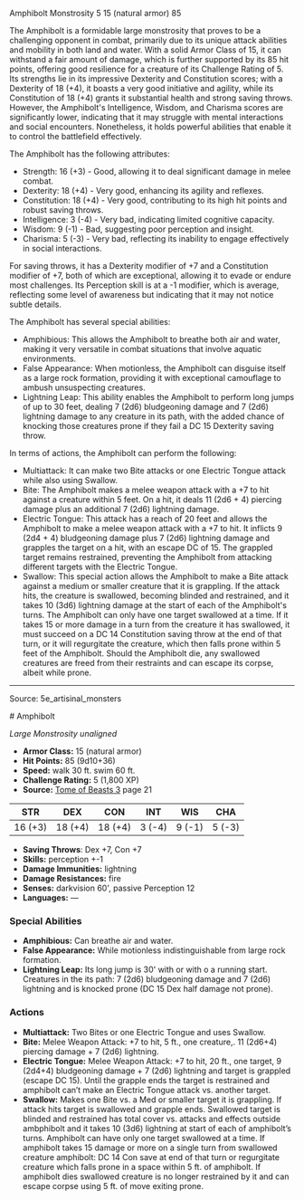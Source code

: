 <MonsterName/>Amphibolt</MonsterName>
<CreatureType/>Monstrosity</CreatureType>
<CR/>5</CR>
<AC/>15 (natural armor)</AC>
<HP/>85</HP>
<summary>The Amphibolt is a formidable large monstrosity that proves to be a challenging opponent in combat, primarily due to its unique attack abilities and mobility in both land and water. With a solid Armor Class of 15, it can withstand a fair amount of damage, which is further supported by its 85 hit points, offering good resilience for a creature of its Challenge Rating of 5. Its strengths lie in its impressive Dexterity and Constitution scores; with a Dexterity of 18 (+4), it boasts a very good initiative and agility, while its Constitution of 18 (+4) grants it substantial health and strong saving throws. However, the Amphibolt's Intelligence, Wisdom, and Charisma scores are significantly lower, indicating that it may struggle with mental interactions and social encounters. Nonetheless, it holds powerful abilities that enable it to control the battlefield effectively.</summary>

<detail>

The Amphibolt has the following attributes: 
- Strength: 16 (+3) - Good, allowing it to deal significant damage in melee combat.
- Dexterity: 18 (+4) - Very good, enhancing its agility and reflexes.
- Constitution: 18 (+4) - Very good, contributing to its high hit points and robust saving throws.
- Intelligence: 3 (-4) - Very bad, indicating limited cognitive capacity.
- Wisdom: 9 (-1) - Bad, suggesting poor perception and insight.
- Charisma: 5 (-3) - Very bad, reflecting its inability to engage effectively in social interactions.

For saving throws, it has a Dexterity modifier of +7 and a Constitution modifier of +7, both of which are exceptional, allowing it to evade or endure most challenges. Its Perception skill is at a -1 modifier, which is average, reflecting some level of awareness but indicating that it may not notice subtle details.

The Amphibolt has several special abilities: 
- Amphibious: This allows the Amphibolt to breathe both air and water, making it very versatile in combat situations that involve aquatic environments.
- False Appearance: When motionless, the Amphibolt can disguise itself as a large rock formation, providing it with exceptional camouflage to ambush unsuspecting creatures.
- Lightning Leap: This ability enables the Amphibolt to perform long jumps of up to 30 feet, dealing 7 (2d6) bludgeoning damage and 7 (2d6) lightning damage to any creature in its path, with the added chance of knocking those creatures prone if they fail a DC 15 Dexterity saving throw.

In terms of actions, the Amphibolt can perform the following:
- Multiattack: It can make two Bite attacks or one Electric Tongue attack while also using Swallow.
- Bite: The Amphibolt makes a melee weapon attack with a +7 to hit against a creature within 5 feet. On a hit, it deals 11 (2d6 + 4) piercing damage plus an additional 7 (2d6) lightning damage.
- Electric Tongue: This attack has a reach of 20 feet and allows the Amphibolt to make a melee weapon attack with a +7 to hit. It inflicts 9 (2d4 + 4) bludgeoning damage plus 7 (2d6) lightning damage and grapples the target on a hit, with an escape DC of 15. The grappled target remains restrained, preventing the Amphibolt from attacking different targets with the Electric Tongue.
- Swallow: This special action allows the Amphibolt to make a Bite attack against a medium or smaller creature that it is grappling. If the attack hits, the creature is swallowed, becoming blinded and restrained, and it takes 10 (3d6) lightning damage at the start of each of the Amphibolt's turns. The Amphibolt can only have one target swallowed at a time. If it takes 15 or more damage in a turn from the creature it has swallowed, it must succeed on a DC 14 Constitution saving throw at the end of that turn, or it will regurgitate the creature, which then falls prone within 5 feet of the Amphibolt. Should the Amphibolt die, any swallowed creatures are freed from their restraints and can escape its corpse, albeit while prone.</detail>



---

Source: 5e_artisinal_monsters

<statblock>
# Amphibolt

*Large* *Monstrosity* *unaligned*

- **Armor Class:** 15 (natural armor)
- **Hit Points:** 85 (9d10+36)
- **Speed:** walk 30 ft. swim 60 ft.
- **Challenge Rating:** 5 (1,800 XP)
- **Source:** [Tome of Beasts 3](https://koboldpress.com/kpstore/product/tome-of-beasts-3-for-5th-edition/) page 21

| STR | DEX | CON | INT | WIS | CHA |
| --- | --- | --- | --- | --- | --- |
| 16 (+3) | 18 (+4) | 18 (+4) | 3 (-4) | 9 (-1) | 5 (-3) |

- **Saving Throws**: Dex +7, Con +7
- **Skills:** perception +-1
- **Damage Immunities:** lightning
- **Damage Resistances:** fire
- **Senses:** darkvision 60', passive Perception 12
- **Languages:** —

### Special Abilities

- **Amphibious:** Can breathe air and water.
- **False Appearance:** While motionless indistinguishable from large rock formation.
- **Lightning Leap:** Its long jump is 30' with or with o a running start. Creatures in the its path: 7 (2d6) bludgeoning damage and 7 (2d6) lightning and is knocked prone (DC 15 Dex half damage not prone).

### Actions

- **Multiattack:** Two Bites or one Electric Tongue and uses Swallow.
- **Bite:** Melee Weapon Attack: +7 to hit, 5 ft., one creature,. 11 (2d6+4) piercing damage + 7 (2d6) lightning.
- **Electric Tongue:** Melee Weapon Attack: +7 to hit, 20 ft., one target, 9 (2d4+4) bludgeoning damage + 7 (2d6) lightning and target is grappled (escape DC 15). Until the grapple ends the target is restrained and amphibolt can’t make an Electric Tongue attack vs. another target.
- **Swallow:** Makes one Bite vs. a Med or smaller target it is grappling. If attack hits target is swallowed and grapple ends. Swallowed target is blinded and restrained has total cover vs. attacks and effects outside ambphibolt and it takes 10 (3d6) lightning at start of each of amphibolt’s turns. Amphibolt can have only one target swallowed at a time. If amphibolt takes 15 damage or more on a single turn from swallowed creature amphibolt: DC 14 Con save at end of that turn or regurgitate creature which falls prone in a space within 5 ft. of amphibolt. If amphibolt dies swallowed creature is no longer restrained by it and can escape corpse using 5 ft. of move exiting prone.


</statblock>


